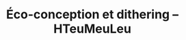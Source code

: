 ---
layout: post
title: "Éco-conception et dithering – HTeuMeuLeu"
link: https://www.hteumeuleu.fr/eco-conception-et-dithering/
author: ""
published_date: ""
description: "S’il y a bien un truc qui m’énerve, ce sont les sites soit disant « éco-conçus » qui appliquent un effet de « dithering » (diffusion d’erreur en français, aussi parfois désigné comme un effet de tramage) sur leurs images."
language: "fr_FR"
categories: "Liens"
tags: "éco-conception"
og-tags: "éco-conception"
permalink: /:categories/:year/:month/:day/:title/
---